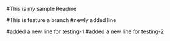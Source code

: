 
#This is my sample Readme

#This is feature a branch
#newly added line

#added a new line for testing-1
#added a new line for testing-2



